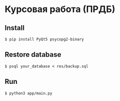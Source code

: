 # Курсовая работа (ПРДБ)


## Install
```
$ pip install PyQt5 psycopg2-binary
```

## Restore database
```
$ psql your_database < res/backup.sql
```
## Run
```
$ python3 app/main.py
```
